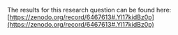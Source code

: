 The results for this research question can be found here: [https://zenodo.org/record/6467613#.Yl17kidBz0p](https://zenodo.org/record/6467613#.Yl17kidBz0p)